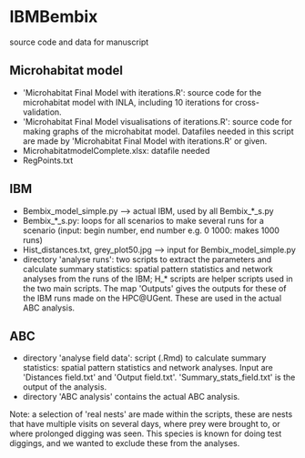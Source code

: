 # IBMBembix
source code and data for manuscript

## Microhabitat model
- 'Microhabitat Final Model with iterations.R': source code for the microhabitat model with INLA, including 10 iterations for cross-validation.
- 'Microhabitat Final Model visualisations of iterations.R': source code for making graphs of the microhabitat model. Datafiles needed in this script are made by 'Microhabitat Final Model with iterations.R' or given.
- MicrohabitatmodelComplete.xlsx: datafile needed
- RegPoints.txt

## IBM
- Bembix_model_simple.py --> actual IBM, used by all Bembix_*_s.py
- Bembix_*_s.py: loops for all scenarios to make several runs for a scenario (input: begin number, end number e.g. 0 1000: makes 1000 runs)
- Hist_distances.txt, grey_plot50.jpg --> input for Bembix_model_simple.py
- directory 'analyse runs': two scripts to extract the parameters and calculate summary statistics: spatial pattern statistics and network analyses from the runs of the IBM; H_* scripts are helper scripts used in the two main scripts. The map 'Outputs' gives the outputs for these of the IBM runs made on the HPC@UGent. These are used in the actual ABC analysis.

## ABC
- directory 'analyse field data': script (.Rmd) to calculate summary statistics: spatial pattern statistics and network analyses. Input are 'Distances field.txt' and 'Output field.txt'. 'Summary_stats_field.txt' is the output of the analysis.
- directory 'ABC analysis' contains the actual ABC analysis.



Note: a selection of 'real nests' are made within the scripts, these are nests that have multiple visits on several days, where prey were brought to, or where prolonged digging was seen. This species is known for doing test diggings, and we wanted to exclude these from the analyses.
